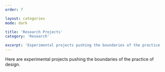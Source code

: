 ```yaml
---
order: 7

layout: categories
mode: dark

title: 'Research Projects'
category: 'Research'

excerpt: 'Experimental projects pushing the boundaries of the practice of design.'
---
```


Here are experimental projects pushing the boundaries of the practice of design.
